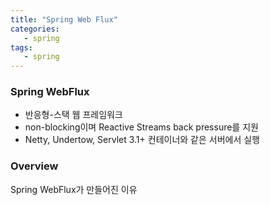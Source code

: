 ```yaml
---
title: "Spring Web Flux"
categories:
   - spring
tags:
   - spring
---
```


### Spring WebFlux
- 반응형-스택 웹 프레임워크
- non-blocking이며 Reactive Streams back pressure를 지원
- Netty, Undertow, Servlet 3.1+ 컨테이너와 같은 서버에서 실행

### Overview
Spring WebFlux가 만들어진 이유
